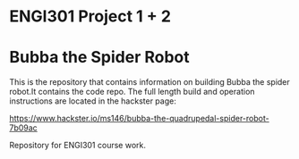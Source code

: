 # <h1> ENGI301 Project 1 + 2 
# <h1> Bubba the Spider Robot

This is the repository that contains information on building Bubba the spider robot.It contains the code repo.
The full length build and operation instructions are located in the hackster page: 

  https://www.hackster.io/ms146/bubba-the-quadrupedal-spider-robot-7b09ac


Repository for ENGI301 course work.
